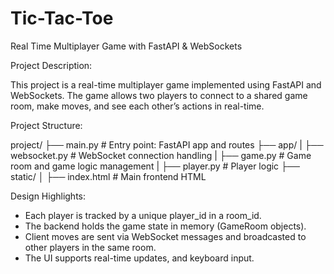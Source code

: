 # Tic-Tac-Toe
Real Time Multiplayer Game with FastAPI & WebSockets  

Project Description:

This project is a real-time multiplayer game implemented using FastAPI and WebSockets. 
The game allows two players to connect to a shared game room, make moves, and see each other’s actions in real-time. 

Project Structure:

project/
├── main.py                      # Entry point: FastAPI app and routes
├── app/
|    ├── websocket.py            # WebSocket connection handling
|    ├── game.py                 # Game room and game logic management
|    ├── player.py               # Player logic
├── static/
│   ├── index.html               # Main frontend HTML

Design Highlights:
- Each player is tracked by a unique player_id in a room_id.
- The backend holds the game state in memory (GameRoom objects).
- Client moves are sent via WebSocket messages and broadcasted to other players in the same room.
- The UI supports real-time updates, and keyboard input.
